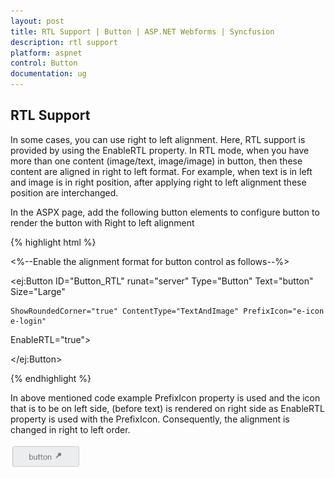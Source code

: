 ```yaml
---
layout: post
title: RTL Support | Button | ASP.NET Webforms | Syncfusion
description: rtl support
platform: aspnet
control: Button
documentation: ug
---
```


## RTL Support

In some cases, you can use right to left alignment. Here, RTL support is provided by using the EnableRTL property. In RTL mode, when you have more than one content (image/text, image/image) in button, then these content are aligned in right to left format. For example, when text is in left and image is in right position, after applying right to left alignment these position are interchanged.

In the ASPX page, add the following button elements to configure button to render the button with Right to left alignment

{% highlight html %}

<%--Enable the alignment format for button control as follows--%>

<ej:Button ID="Button_RTL" runat="server" Type="Button" Text="button" Size="Large"

    ShowRoundedCorner="true" ContentType="TextAndImage" PrefixIcon="e-icon e-login"

EnableRTL="true">

</ej:Button>



{% endhighlight %}

In above mentioned code example PrefixIcon property is used and the icon that is to be on left side, (before text) is rendered on right side as EnableRTL property is used with the PrefixIcon.  Consequently, the alignment is changed in right to left order.

![](RTL-Support_images/RTL-Support_img1.png)


